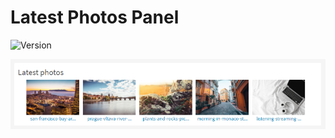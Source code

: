 # Latest Photos Panel

![Version](https://img.shields.io/badge/Version-1.0.0-blue.svg)

![Preview](screenshot.png)
